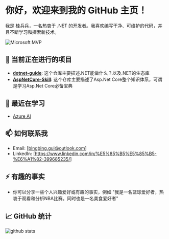 # 你好，欢迎来到我的 GitHub 主页！

我是 桂兵兵，一名热衷于 .NET 的开发者。我喜欢编写干净、可维护的代码，并且不断学习和探索新技术。

![Microsoft MVP](https://github.com/bingbing-gui/bingbing-gui/blob/main/240299092-54fa48c3-eaa1-470c-8080-71f3e2c68271.png) 

## 🔭 当前正在进行的项目
- **[dotnet-guide](https://github.com/bingbing-gui/dotnet-guide)**: 这个仓库主要描述.NET能做什么？以及.NET的生态库
- **[AspNetCore-Skill](https://github.com/bingbing-gui/AspNetCore-Skill)**: 这个仓库主要描述了Asp.Net Core整个知识体系，可谓是学习Asp.Net Core必备宝典

## 🌱 最近在学习
- [Azure AI](https://learn.microsoft.com/en-us/credentials/certifications/azure-ai-engineer/?practice-assessment-type=certification)

## 📫 如何联系我
- Email: [bingbing.gui@outlook.com]
- LinkedIn: [https://www.linkedin.com/in/%E5%85%B5%E5%85%B5-%E6%A1%82-399685235/]

## ⚡ 有趣的事实
- 你可以分享一些个人兴趣爱好或有趣的事实，例如 "我是一名篮球爱好者，热衷于观看和分析NBA比赛。同时也是一名美食爱好者"

## 📈 GitHub 统计

![github stats](https://github-readme-stats.vercel.app/api?username=bingbing-gui&count_private=true&show_icons=true&theme=tokyonight)


